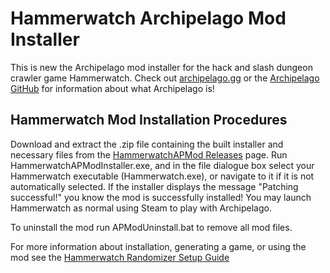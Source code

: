 # Hammerwatch Archipelago Mod Installer

This is new the Archipelago mod installer for the hack and slash dungeon crawler game Hammerwatch. Check out [archipelago.gg](https://archipelago.gg/) or 
the [Archipelago GitHub](https://github.com/ArchipelagoMW/Archipelago/releases) for information about what Archipelago is!

## Hammerwatch Mod Installation Procedures

Download and extract the .zip file containing the built installer and necessary files from the 
[HammerwatchAPMod Releases](https://github.com/Parcosmic/HammerwatchAPModInstaller/releases) page. Run HammerwatchAPModInstaller.exe, and
in the file dialogue box select your Hammerwatch executable (Hammerwatch.exe), or navigate to it if it is not
automatically selected. If the installer displays the message "Patching successful!" you know the mod is successfully
installed! You may launch Hammerwatch as normal using Steam to play with Archipelago.

To uninstall the mod run APModUninstall.bat to remove all mod files.

For more information about installation, generating a game, or using the mod see the 
[Hammerwatch Randomizer Setup Guide](https://github.com/Parcosmic/Hammerwatch-Archipelago/blob/dev/worlds/hammerwatch/docs/setup_en.md)
